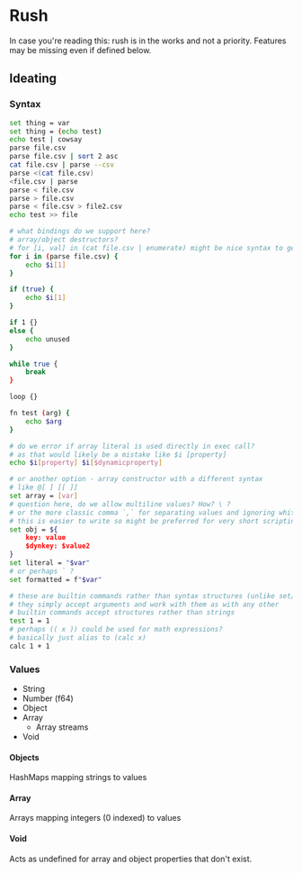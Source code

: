 # Rush

In case you're reading this: rush is in the works and not a priority. Features may be missing even if defined below.

## Ideating

### Syntax

```sh
set thing = var
set thing = (echo test)
echo test | cowsay
parse file.csv
parse file.csv | sort 2 asc
cat file.csv | parse --csv
parse <(cat file.csv)
<file.csv | parse
parse < file.csv
parse > file.csv
parse < file.csv > file2.csv
echo test >> file

# what bindings do we support here?
# array/object destructors?
# for [i, val] in (cat file.csv | enumerate) might be nice syntax to get line numbers
for i in (parse file.csv) {
    echo $i[1]
}

if (true) {
    echo $i[1]
}

if 1 {}
else {
    echo unused
}

while true {
    break
}

loop {}

fn test (arg) {
    echo $arg
}

# do we error if array literal is used directly in exec call?
# as that would likely be a mistake like $i [property]
echo $i[property] $i[$dynamicproperty]

# or another option - array constructor with a different syntax
# like @[ ] [[ ]]
set array = [var]
# question here, do we allow multiline values? How? \ ?
# or the more classic comma `,` for separating values and ignoring white space?
# this is easier to write so might be preferred for very short scripting lang
set obj = ${
    key: value
    $dynkey: $value2
}
set literal = "$var"
# or perhaps ` ?
set formatted = f"$var"

# these are builtin commands rather than syntax structures (unlike set/while etc)
# they simply accept arguments and work with them as with any other
# builtin commands accept structures rather than strings
test 1 = 1
# perhaps (( x )) could be used for math expressions?
# basically just alias to (calc x)
calc 1 + 1
```

### Values

- String
- Number (f64)
- Object
- Array
    - Array streams
- Void

#### Objects

HashMaps mapping strings to values

#### Array

Arrays mapping integers (0 indexed) to values

#### Void

Acts as undefined for array and object properties that don't exist.
